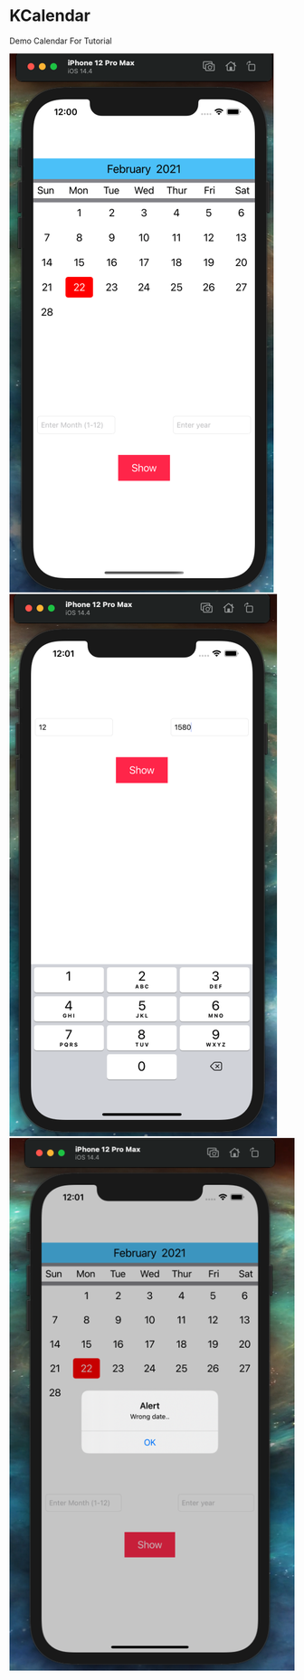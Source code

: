 # KCalendar

Demo Calendar For Tutorial

![Image of home](/ScreenShots/home.png)
![Image of search](/ScreenShots/search.png)
![Image of wrong](/ScreenShots/worng.png)
